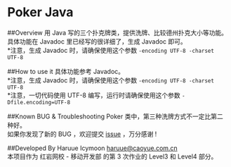 Poker Java
===============
##Overview
用 Java 写的三个扑克牌类，提供洗牌、比较德州扑克大小等功能。<br />
具体功能在 Javadoc 里已经写的很详细了，生成 Javadoc 即可。<br />
*注意，生成 Javadoc 时，请确保使用这个参数 <code>-encoding UTF-8 -charset UTF-8</code> 

##How to use it
具体功能参考 Javadoc。<br />
*注意，生成 Javadoc 时，请确保使用这个参数 <code>-encoding UTF-8 -charset UTF-8</code><br /> 
*注意，一切代码使用 UTF-8 编写，运行时请确保使用这个参数 <code>-Dfile.encoding=UTF-8</code>

##Known BUG & Troubleshooting
Poker 类中，第三种洗牌方式不一定比第二种好。 <br />
如果你发现了新的 BUG ，欢迎提交 [issue](https://github.com/haruue/DrawGraph_Java/issues) ，万分感谢 !

##Developed By
Haruue Icymoon <haruue@caoyue.com.cn> <br />
本项目作为 红岩网校 - 移动开发部 的第 3 次作业的 Level3 和 Level4 部分。

<!--
* * * * * * * * * * * * * * * * * * * * * * * *
* REDROCK-TEAM HOMEWORK 3 (20151017)          *
* Level 3 - Poker & Shuffle                   *
* Level 4 - Texas Poker                       *
* Author:  Haruue Icymoon                     *
* Time:    Fri Oct 23 18:24:31 CST 2015       *
* Website: http://www.caoyue.com.cn/          *
* * * * * * * * * * * * * * * * * * * * * * * *
-->